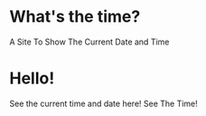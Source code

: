 # What's the time?
A Site To Show The Current Date and Time
<h1>Hello!</h1>
See the current time and date here!
<a "href=https://www.tgamercodez.github.io/current-date-time/see-the-time.html/" >See The Time!</a>
